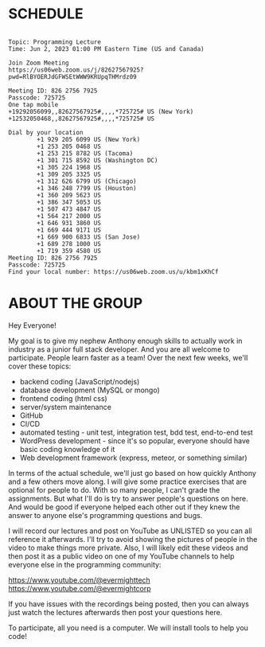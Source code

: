 # SCHEDULE


```

Topic: Programming Lecture
Time: Jun 2, 2023 01:00 PM Eastern Time (US and Canada)

Join Zoom Meeting
https://us06web.zoom.us/j/82627567925?pwd=RlBYOERJdGFWSEtWWW9KRUpqTHMrdz09

Meeting ID: 826 2756 7925
Passcode: 725725
One tap mobile
+19292056099,,82627567925#,,,,*725725# US (New York)
+12532050468,,82627567925#,,,,*725725# US

Dial by your location
        +1 929 205 6099 US (New York)
        +1 253 205 0468 US
        +1 253 215 8782 US (Tacoma)
        +1 301 715 8592 US (Washington DC)
        +1 305 224 1968 US
        +1 309 205 3325 US
        +1 312 626 6799 US (Chicago)
        +1 346 248 7799 US (Houston)
        +1 360 209 5623 US
        +1 386 347 5053 US
        +1 507 473 4847 US
        +1 564 217 2000 US
        +1 646 931 3860 US
        +1 669 444 9171 US
        +1 669 900 6833 US (San Jose)
        +1 689 278 1000 US
        +1 719 359 4580 US
Meeting ID: 826 2756 7925
Passcode: 725725
Find your local number: https://us06web.zoom.us/u/kbm1xKhCf

```

# ABOUT THE GROUP
Hey Everyone! 

My goal is to give my nephew Anthony enough skills to actually work in industry as a junior full stack developer.  And you are all welcome to participate.  People learn faster as a team!  Over the next few weeks, we'll cover these topics:

- backend coding (JavaScript/nodejs)
- database development (MySQL or mongo)
- frontend coding (html css)
- server/system maintenance
- GitHub
- CI/CD
- automated testing - unit test, integration test, bdd test, end-to-end test
- WordPress development - since it's so popular, everyone should have basic coding knowledge of it
- Web development framework (express, meteor, or something similar)

In terms of the actual schedule, we'll just go based on how quickly Anthony and a few others move along.    I will give some practice exercises that are optional for people to do.  With so many people, I can't grade the assignments.  But what I'll do is try to answer people's questions on here.  And would be good if everyone helped each other out if they knew the answer to anyone else's programming questions and bugs.

I will record our lectures and post on YouTube as UNLISTED so you can all reference it afterwards.  I'll try to avoid showing the pictures of people in the video to make things more private.   Also, I will likely edit these videos and then post it as a public video on one of my YouTube channels to help everyone else in the programming community:

https://www.youtube.com/@evermighttech
https://www.youtube.com/@evermightcorp

If you have issues with the recordings being posted, then you can always just watch the lectures afterwards then post your questions here.

To participate, all you need is a computer.   We will install tools to help you code!